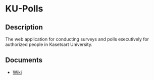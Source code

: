 # KU-Polls
## Description
The web application for conducting surveys and polls executively for authorized people in Kasetsart University.

## Documents
* [Wiki](https://github.com/Thanawas-Sirilertsathit/ku-polls/wiki/Home)
